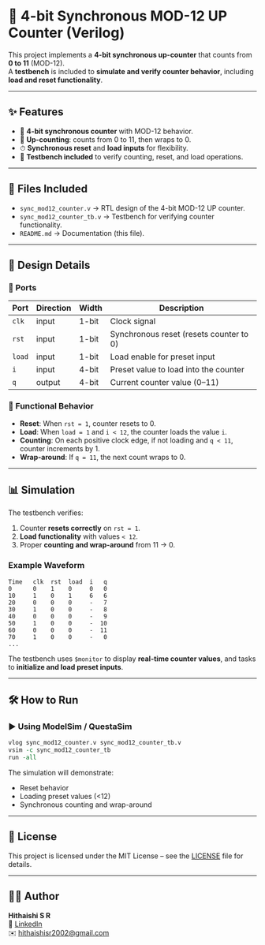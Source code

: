 # 🚀 4-bit Synchronous MOD-12 UP Counter (Verilog)

This project implements a **4-bit synchronous up-counter** that counts from **0 to 11** (MOD-12).  
 A **testbench** is included to **simulate and verify counter behavior**, including **load and reset functionality**.

---

## ✨ Features

- 🔹 **4-bit synchronous counter** with MOD-12 behavior.
- 🔄 **Up-counting**: counts from 0 to 11, then wraps to 0.
- ⏱ **Synchronous reset** and **load inputs** for flexibility.
- 🧪 **Testbench included** to verify counting, reset, and load operations.

---

## 📂 Files Included

- `sync_mod12_counter.v` → RTL design of the 4-bit MOD-12 UP counter.
- `sync_mod12_counter_tb.v` → Testbench for verifying counter functionality.
- `README.md` → Documentation (this file).

---

## 🧩 Design Details

### 🔹 Ports

| Port   | Direction | Width | Description                             |
| ------ | --------- | ----- | --------------------------------------- |
| `clk`  | input     | 1-bit | Clock signal                            |
| `rst`  | input     | 1-bit | Synchronous reset (resets counter to 0) |
| `load` | input     | 1-bit | Load enable for preset input            |
| `i`    | input     | 4-bit | Preset value to load into the counter   |
| `q`    | output    | 4-bit | Current counter value (0–11)            |

### 🔹 Functional Behavior

- **Reset**: When `rst = 1`, counter resets to 0.
- **Load**: When `load = 1` and `i < 12`, the counter loads the value `i`.
- **Counting**: On each positive clock edge, if not loading and `q < 11`, counter increments by 1.
- **Wrap-around**: If `q = 11`, the next count wraps to 0.

---

## 📊 Simulation

The testbench verifies:

1. Counter **resets correctly** on `rst = 1`.
2. **Load functionality** with values `< 12`.
3. Proper **counting and wrap-around** from 11 → 0.

### Example Waveform

```text
Time   clk  rst  load  i   q
0      0    1    0     0   0
10     1    0    1     6   6
20     0    0    0     -   7
30     1    0    0     -   8
40     0    0    0     -   9
50     1    0    0     -  10
60     0    0    0     -  11
70     1    0    0     -   0
...
```

The testbench uses `$monitor` to display **real-time counter values**, and tasks to **initialize and load preset inputs**.

---

## 🛠️ How to Run

### ▶️ Using ModelSim / QuestaSim

```tcl
vlog sync_mod12_counter.v sync_mod12_counter_tb.v
vsim -c sync_mod12_counter_tb
run -all
```

The simulation will demonstrate:

- Reset behavior
- Loading preset values (<12)
- Synchronous counting and wrap-around

---

## 🔹 License

This project is licensed under the MIT License – see the [LICENSE](../LICENSE) file for details.

---

## 👨‍💻 Author

**Hithaishi S R**  
 🔗 [LinkedIn](https://www.linkedin.com/in/hithaishisr)  
 ✉️ hithaishisr2002@gmail.com
